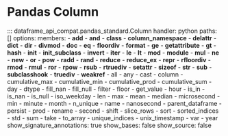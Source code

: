 # Pandas Column
::: dataframe_api_compat.pandas_standard.Column
    handler: python
    paths: []
    options:
      members:
      - __add__
      - __and__
      - __class__
      - __column_namespace__
      - __delattr__
      - __dict__
      - __dir__
      - __divmod__
      - __doc__
      - __eq__
      - __floordiv__
      - __format__
      - __ge__
      - __getattribute__
      - __gt__
      - __hash__
      - __init__
      - __init_subclass__
      - __invert__
      - __iter__
      - __le__
      - __lt__
      - __mod__
      - __module__
      - __mul__
      - __ne__
      - __new__
      - __or__
      - __pow__
      - __radd__
      - __rand__
      - __reduce__
      - __reduce_ex__
      - __repr__
      - __rfloordiv__
      - __rmod__
      - __rmul__
      - __ror__
      - __rpow__
      - __rsub__
      - __rtruediv__
      - __setattr__
      - __sizeof__
      - __str__
      - __sub__
      - __subclasshook__
      - __truediv__
      - __weakref__
      - all
      - any
      - cast
      - column
      - cumulative_max
      - cumulative_min
      - cumulative_prod
      - cumulative_sum
      - day
      - dtype
      - fill_nan
      - fill_null
      - filter
      - floor
      - get_value
      - hour
      - is_in
      - is_nan
      - is_null
      - iso_weekday
      - len
      - max
      - mean
      - median
      - microsecond
      - min
      - minute
      - month
      - n_unique
      - name
      - nanosecond
      - parent_dataframe
      - persist
      - prod
      - rename
      - second
      - shift
      - slice_rows
      - sort
      - sorted_indices
      - std
      - sum
      - take
      - to_array
      - unique_indices
      - unix_timestamp
      - var
      - year
      show_signature_annotations: true
      show_bases: false
      show_source: false
